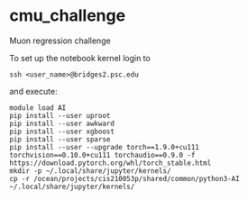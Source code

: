 # cmu_challenge
Muon regression challenge

To set up the notebook kernel login to 

```
ssh <user_name>@bridges2.psc.edu
```

and execute:

```
module load AI
pip install --user uproot
pip install --user awkward
pip install --user xgboost
pip install --user sparse
pip install --user --upgrade torch==1.9.0+cu111 torchvision==0.10.0+cu111 torchaudio==0.9.0 -f https://download.pytorch.org/whl/torch_stable.html
mkdir -p ~/.local/share/jupyter/kernels/
cp -r /ocean/projects/cis210053p/shared/common/python3-AI ~/.local/share/jupyter/kernels/
```
